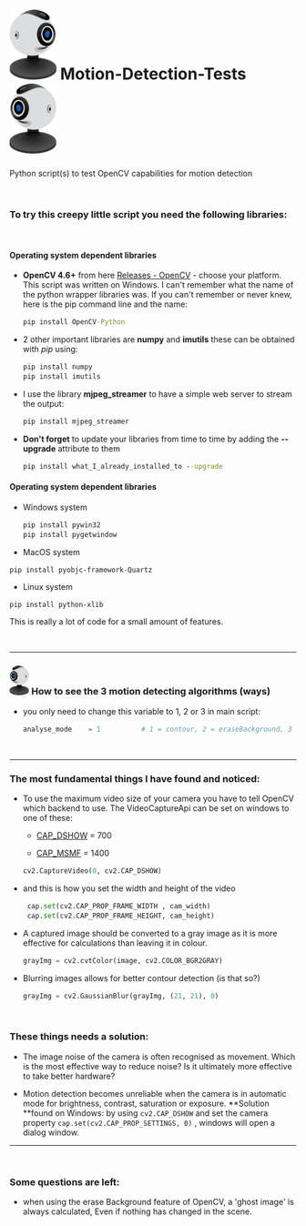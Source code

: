 #  <img src="resources/webcam.svg" alt="webcam" style="transform:scale(-1, 1); zoom:12%;"/>  Motion-Detection-Tests  <img src="resources/webcam.svg" alt="webcam" style="zoom:12%;" />

Python script(s) to test OpenCV capabilities for motion detection

<br>

###  To try this creepy little script you need the following libraries:

<br>

#### Operating system dependent libraries

- **OpenCV 4.6+** from here [Releases - OpenCV](https://opencv.org/releases/) - choose your platform. This script was written on Windows. I can't remember what the name of the python wrapper libraries was. If you can't remember or never knew, here is the pip command line and the name:

  ```cmd
  pip install OpenCV-Python
  ```

- 2 other important libraries are **numpy** and **imutils** these can be obtained with *pip* using: 

  ```cmd
  pip install numpy
  pip install imutils
  ```

- I use the library **mjpeg_streamer** to have a simple web server to stream the output:  

  ```cmd
  pip install mjpeg_streamer
  ```

- **Don't forget** to update your libraries from time to time by adding the **--upgrade** attribute to them

  ```cmd
  pip install what_I_already_installed_to --upgrade
  ```

#### Operating system dependent libraries

- Windows system

  ```cmd
  pip install pywin32
  pip install pygetwindow  
  ```

-  MacOS system

  ```terminal
  pip install pyobjc-framework-Quartz 
  ```

-  Linux system

  ```bash
  pip install python-xlib
  ```

This is really a lot of code for a small amount of features. 

<br>

------

###  <img src="resources/webcam.svg" alt="webcam" style="zoom:5%;" />  How to see the 3 motion detecting algorithms (ways)

- you only need to change this variable to 1, 2 or 3 in main script:

  ```python
  analyse_mode    = 1          # 1 = contour, 2 = eraseBackground, 3 = mask_motion
  ```

<br>

------

### The most fundamental things I have found and noticed:

- To use the maximum video size of your camera you have to tell OpenCV which backend to use.  The VideoCaptureApi can be set on windows to one of these: 

	- [CAP_DSHOW](https://docs.opencv.org/3.4/d4/d15/group__videoio__flags__base.html#gga023786be1ee68a9105bf2e48c700294dab6ac3effa04f41ed5470375c85a23504) = 700

	- [CAP_MSMF](https://docs.opencv.org/3.4/d4/d15/group__videoio__flags__base.html#gga023786be1ee68a9105bf2e48c700294da278d5ad4907c9c0fe6d1c6104b746019) = 1400

   ```python
   cv2.CaptureVideo(0, cv2.CAP_DSHOW)
   ```

- and this is how you set the width and height of the video 

    ```python
     cap.set(cv2.CAP_PROP_FRAME_WIDTH , cam_width)
     cap.set(cv2.CAP_PROP_FRAME_HEIGHT, cam_height)
    ```

- A captured image should be converted to a gray image as it is more effective for calculations than leaving it in colour.

  ```python
  grayImg = cv2.cvtColor(image, cv2.COLOR_BGR2GRAY)
  ```

- Blurring images allows for better contour detection (is that so?)

  ```python
  grayImg = cv2.GaussianBlur(grayImg, (21, 21), 0)
  ```

<br>

### These things needs a solution:

- The image noise of the camera is often recognised as movement. Which is the most effective way to reduce noise? Is it ultimately more effective to take better hardware?

- Motion detection becomes unreliable when the camera is in automatic mode for brightness, contrast, saturation or exposure.  **Solution **found on Windows: by using `cv2.CAP_DSHOW` and set the camera property `cap.set(cv2.CAP_PROP_SETTINGS, 0)` , windows will open a dialog window. 

  

------

<br>

### Some questions are left:

- when using the erase Background feature of OpenCV, a 'ghost image' is always calculated, Even if nothing has changed in the scene.